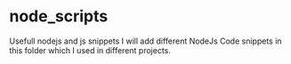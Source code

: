 # node_scripts
Usefull nodejs and js snippets
I will add different NodeJs Code snippets in this folder which I used in different projects.
